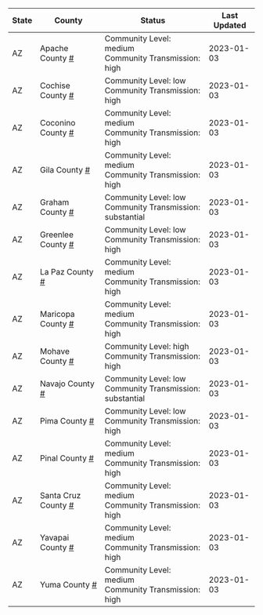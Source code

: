 State | County | Status | Last Updated
--- | --- | --- | --- 
AZ | Apache County <a href="#apache_county">#</a> | <a name="apache_county"></a>Community Level: medium<br/>Community Transmission: high | 2023-01-03
AZ | Cochise County <a href="#cochise_county">#</a> | <a name="cochise_county"></a>Community Level: low<br/>Community Transmission: high | 2023-01-03
AZ | Coconino County <a href="#coconino_county">#</a> | <a name="coconino_county"></a>Community Level: medium<br/>Community Transmission: high | 2023-01-03
AZ | Gila County <a href="#gila_county">#</a> | <a name="gila_county"></a>Community Level: medium<br/>Community Transmission: high | 2023-01-03
AZ | Graham County <a href="#graham_county">#</a> | <a name="graham_county"></a>Community Level: low<br/>Community Transmission: substantial | 2023-01-03
AZ | Greenlee County <a href="#greenlee_county">#</a> | <a name="greenlee_county"></a>Community Level: low<br/>Community Transmission: high | 2023-01-03
AZ | La Paz County <a href="#la_paz_county">#</a> | <a name="la_paz_county"></a>Community Level: medium<br/>Community Transmission: high | 2023-01-03
AZ | Maricopa County <a href="#maricopa_county">#</a> | <a name="maricopa_county"></a>Community Level: medium<br/>Community Transmission: high | 2023-01-03
AZ | Mohave County <a href="#mohave_county">#</a> | <a name="mohave_county"></a>Community Level: high<br/>Community Transmission: high | 2023-01-03
AZ | Navajo County <a href="#navajo_county">#</a> | <a name="navajo_county"></a>Community Level: low<br/>Community Transmission: substantial | 2023-01-03
AZ | Pima County <a href="#pima_county">#</a> | <a name="pima_county"></a>Community Level: low<br/>Community Transmission: high | 2023-01-03
AZ | Pinal County <a href="#pinal_county">#</a> | <a name="pinal_county"></a>Community Level: medium<br/>Community Transmission: high | 2023-01-03
AZ | Santa Cruz County <a href="#santa_cruz_county">#</a> | <a name="santa_cruz_county"></a>Community Level: medium<br/>Community Transmission: high | 2023-01-03
AZ | Yavapai County <a href="#yavapai_county">#</a> | <a name="yavapai_county"></a>Community Level: medium<br/>Community Transmission: high | 2023-01-03
AZ | Yuma County <a href="#yuma_county">#</a> | <a name="yuma_county"></a>Community Level: medium<br/>Community Transmission: high | 2023-01-03
